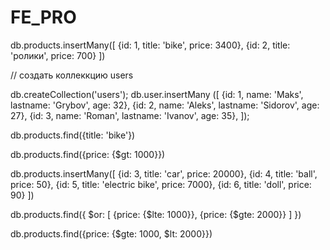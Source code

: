 # FE_PRO

db.products.insertMany([
    {id: 1, title: 'bike', price: 3400},
    {id: 2, title: 'ролики', price: 700}
])

// создать коллеккцию users 

db.createCollection('users');
db.user.insertMany ([
    {id: 1, name: 'Maks', lastname: 'Grybov', age: 32},
    {id: 2, name: 'Aleks', lastname: 'Sidorov', age: 27},
    {id: 3, name: 'Roman', lastname: 'Ivanov', age: 35},
]);

db.products.find({title: 'bike'})

db.products.find({price: {$gt: 1000}})

db.products.insertMany([
    {id: 3, title: 'car', price: 20000},
    {id: 4, title: 'ball', price: 50},
    {id: 5, title: 'electric bike', price: 7000},
    {id: 6, title: 'doll', price: 90}
])

db.products.find({
    $or: [
        {price: {$lte: 1000}},
        {price: {$gte: 2000}}
    ]
})

db.products.find({price: {$gte: 1000, $lt: 2000}})